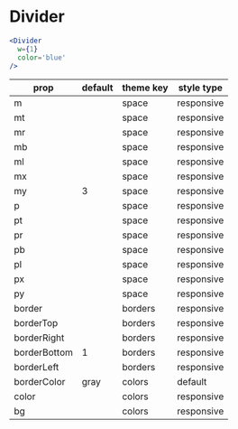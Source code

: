 # Divider

```.jsx
<Divider
  w={1}
  color='blue'
/>
```

prop | default | theme key | style type
---|---|---|---
m |  | space | responsive
mt |  | space | responsive
mr |  | space | responsive
mb |  | space | responsive
ml |  | space | responsive
mx |  | space | responsive
my | 3 | space | responsive
p |  | space | responsive
pt |  | space | responsive
pr |  | space | responsive
pb |  | space | responsive
pl |  | space | responsive
px |  | space | responsive
py |  | space | responsive
border |  | borders | responsive
borderTop |  | borders | responsive
borderRight |  | borders | responsive
borderBottom | 1 | borders | responsive
borderLeft |  | borders | responsive
borderColor | gray | colors | default
color |  | colors | responsive
bg |  | colors | responsive